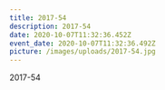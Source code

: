 ```yaml
---
title: 2017-54
description: 2017-54
date: 2020-10-07T11:32:36.452Z
event_date: 2020-10-07T11:32:36.492Z
picture: /images/uploads/2017-54.jpg
---
```

2017-54